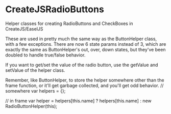 # CreateJSRadioButtons
Helper classes for creating RadioButtons and CheckBoxes in CreateJS/EaselJS 

These are used in pretty much the same way as the ButtonHelper class, with a few exceptions.
There are now 6 state params instead of 3, which are exactly the same as ButtonHelper's out, over, down states, but they've been doubled to handle true/false behavior. 

If you want to get/set the value of the radio button, use the getValue and setValue of the helper class.

Remember, like ButtonHelper, to store the helper somewhere other than the frame function, or it'll get garbage collected, and you'll get odd behavior.
// somewhere
var helpers = {};

// in frame
var helper = helpers[this.name] ? helpers[this.name] : new RadioButtonHelper(this);
